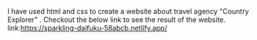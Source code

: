 I have used html and css to create a website about travel agency "Country Explorer" . Checkout the below link to see the result of the website.
link:https://sparkling-daifuku-58abcb.netlify.app/
